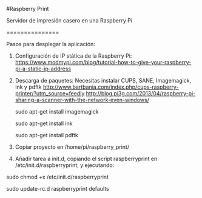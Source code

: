 #Raspberry Print

Servidor de impresión casero en una Raspberry Pi

===============

Pasos para desplegar la aplicación:

1. Configuración de IP stática de la Raspberry Pi: https://www.modmypi.com/blog/tutorial-how-to-give-your-raspberry-pi-a-static-ip-address
2. Descarga de paquetes:
    Necesitas instalar CUPS, SANE, Imagemagick, ink y pdftk
    http://www.bartbania.com/index.php/cups-raspberry-printer/?utm_source=feedly
    http://blog.pi3g.com/2013/04/raspberry-pi-sharing-a-scanner-with-the-network-even-windows/
    
    sudo apt-get install imagemagick
    
    sudo apt-get install ink
    
    sudo apt-get install pdftk
3. Copiar proyecto en /home/pi/raspberry_print/
4. Añadir tarea a init.d, copiando el script raspberryprint en /etc/init.d/raspberryprint, y ejecutando:

sudo chmod +x /etc/init.d/raspberryprint

sudo update-rc.d raspberryprint defaults

